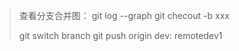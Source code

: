 >查看分支合并图：
> git log --graph
> git checout -b xxx
> 
> git switch branch
> git push origin dev: remotedev1
